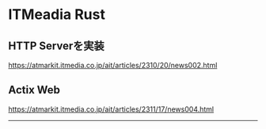 # ITMeadia Rust

## HTTP Serverを実装
https://atmarkit.itmedia.co.jp/ait/articles/2310/20/news002.html


## Actix Web

https://atmarkit.itmedia.co.jp/ait/articles/2311/17/news004.html


-------------------------------------------


